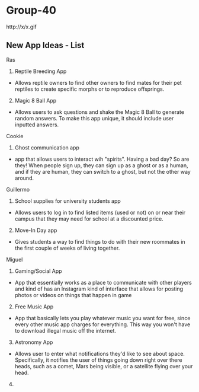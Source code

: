# Group-40
http://x/x.gif
## New App Ideas - List
Ras
1. Reptile Breeding App
 - Allows reptile owners to find other owners to find mates for their pet reptiles to create specific morphs or to reproduce offsprings. 
2. Magic 8 Ball App
 - Allows users to ask questions and shake the Magic 8 Ball to generate random answers. To make this app unique, it should include user inputted answers.



Cookie
1. Ghost communication app
- app that allows users to interact wih "spirits". Having a bad day? So are they! When people sign up, they can sign up as a ghost or as a human, and if they are human, they can switch to a ghost, but not the other way around.


Guillermo
1. School supplies for university students app
- Allows users to log in to find listed items (used or not) on or near their campus that they may need for school at a discounted price. 
2. Move-In Day app
- Gives students a way to find things to do with their new roommates in the first couple of weeks of living together.




Miguel
1. Gaming/Social App
- App that essentially works as a place to communicate with other players and kind of has an Instagram kind of interface that allows for posting photos or videos on things that happen in game
2. Free Music App
- App that basically lets you play whatever music you want for free, since every other music app charges for everything. This way you won't have to download illegal music off the internet.
3. Astronomy App
- Allows user to enter what notifications they'd like to see about space. Specifically, it notifies the user of things going down right over there heads, such as a comet, Mars being visible, or a satellite flying over your head.
4. 
